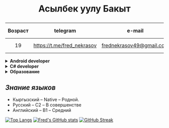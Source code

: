 # <p align="center">Асылбек уулу Бакыт</p>

|Возраст|telegram|e-mail|Гражданство|Кол-во посетителей|
|:----:|:----:|:----:|:----:|:----:|
|19|https://t.me/fred_nekrasov|frednekrasov49@gmail.com|Кыргызская республика|![](https://komarev.com/ghpvc/?username=FredNekrasov&color=gray)|

<details><summary><b>Android developer</b></summary>

## Обо мне
Android Kotlin разработчик
1. Проектировал архитектуру, используя как модульную чистую архитектуру, так и фича-модульную в паре с чистой архитектурой.
2. Разрабатывал мобильные клиенты для веб-сайтов, обеспечивая удобный доступ к веб-контенту на мобильных устройствах, включая быструю загрузку, интуитивно понятный интерфейс и поддержку различных экранов без проблем с отображением.
3. Анализировал и рефакторил код для повышения читаемости и устранения узких мест.
4. Исправлял ошибки, применяя юнит-тесты, средства отладки и логирование. Иногда полезным был также отдых, который помогал найти решения.

### Стэк:
Язык программирования: `Kotlin`;  
Пользовательский интерфейс: `Android Views`, `Jetpack Compose`;  
Асинхронное программирование: `Coroutines`, `flow`;  
Работа с сетью: `Retrofit2`, `Ktor-client`;  
Хранение данных: `Room`;  
Dependency Injection: `Dagger-Hilt`, `Koin`;  
Архитектура, принципы и паттерны: `REST`, `Single Activity`, `SOLID`, `Clean Architecture`, `MVVM`, `MVI`;  
Взаимодействие с сервером: `REST API`;  
Тестирование: `Unit`;  
Инструменты разработки: `Android Studio`, `Git`.

</details>

<details><summary><b>C# developer</b></summary>

## Обо мне
Я занимался разработкой desktop приложений с использованием `Windows Forms` и `WPF`. Больше занимался логикой приложений, нежели пользовательским интерфейсом. А также разрабатывал `Web API` на платформе `.NET` с использованием `ASP.NET Core Web API`. Я уверенно взаимодействую с базами данных, использую `Entity Framework` для удобной и эффективной работы с данными. Мой опыт также включает разработку баз данных на `MS SQL Server`, обеспечивая их стабильную работу и эффективное хранение информации.

### Навыки и инструменты разработки:
- Языки программирования: `C#`;
- Платформы: `.NET Framework`, `.NET Core`, `ASP.NET Core`;
- Технологии: `WPF`, `Web API`;
- ORM, взаимодействие с базой данных: `ef6`, `entity framework core`;
- Базы данных: `SQLite`, `SQL Server`;
- Инструменты разработки: `Visual Studio`, `GIT`.

</details>

<details><summary><b>Образование</b></summary>
  
Среднее профессиональное образование
-
**Учебное заведение**: Федеральное государственное бюджетное образовательное учреждение высшего образования "Московский государственный университет технологии и управления имени К. Г. Разумовского (Первый казачий университет)" Университетского колледжа информационных технологий  
**Специальность**: Информационные системы и программирование  
**Год поступления**: `2020` **Год выпуска**: `2024`

Высшее образование
-
**Учебное заведение**: Московский государственный университет технологий и управления имени К.Г. Разумовского (Первый казачий университет)  
**Специальность**: Информатика и вычислительная техника  
**Год поступления**: `2024` **Год выпуска**: `2028`

</details>

***Знание языков***
-
- Кыргызский – Native – Родной.
- Русский – C2 – В совершенстве
- Английский – B1 – Средний

[![Top Langs](https://github-readme-stats.vercel.app/api/top-langs/?username=FredNekrasov&theme=vue&border_radius=9&langs_count=9&layout=compact)](https://github.com/anuraghazra/github-readme-stats)
[![Fred's GitHub stats](https://github-readme-stats.vercel.app/api?username=FredNekrasov&show_icons=true&theme=vue&border_radius=9)](https://github.com/anuraghazra/github-readme-stats)
[![GitHub Streak](https://streak-stats.demolab.com/?user=FredNekrasov)](https://git.io/streak-stats)

